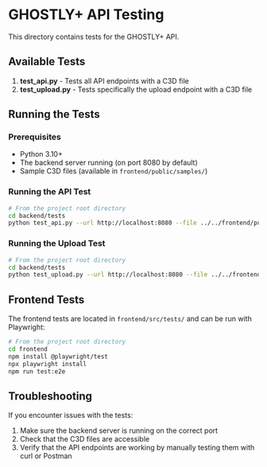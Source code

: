 # GHOSTLY+ API Testing

This directory contains tests for the GHOSTLY+ API.

## Available Tests

1. **test_api.py** - Tests all API endpoints with a C3D file
2. **test_upload.py** - Tests specifically the upload endpoint with a C3D file

## Running the Tests

### Prerequisites

- Python 3.10+
- The backend server running (on port 8080 by default)
- Sample C3D files (available in `frontend/public/samples/`)

### Running the API Test

```bash
# From the project root directory
cd backend/tests
python test_api.py --url http://localhost:8080 --file ../../frontend/public/samples/Ghostly_Emg_20230321_17-23-09-0409.c3d
```

### Running the Upload Test

```bash
# From the project root directory
cd backend/tests
python test_upload.py --url http://localhost:8080 --file ../../frontend/public/samples/Ghostly_Emg_20230321_17-23-09-0409.c3d
```

## Frontend Tests

The frontend tests are located in `frontend/src/tests/` and can be run with Playwright:

```bash
# From the project root directory
cd frontend
npm install @playwright/test
npx playwright install
npm run test:e2e
```

## Troubleshooting

If you encounter issues with the tests:

1. Make sure the backend server is running on the correct port
2. Check that the C3D files are accessible
3. Verify that the API endpoints are working by manually testing them with curl or Postman 
